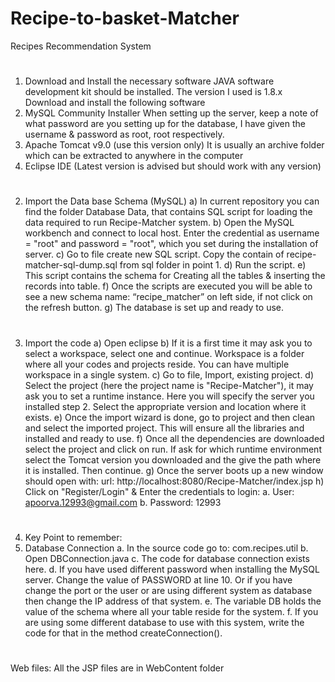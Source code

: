 # Recipe-to-basket-Matcher
Recipes Recommendation System
#
#
1.	Download and Install the necessary software
JAVA software development kit should be installed. 
The version I used is 1.8.x
Download and install the following software
1.	MySQL Community Installer 
When setting up the server, keep a note of what password are you setting up for the database, I have given the username & password as root, root respectively.
2.	Apache Tomcat v9.0 (use this version only)
It is usually an archive folder which can be extracted to anywhere in the computer
3.	Eclipse IDE (Latest version is advised but should work with any version)
#
#
2.	Import the Data base Schema (MySQL)
a) In current repository you can find the folder Database Data, that contains SQL script for loading the data required to run Recipe-Matcher system.
b)	Open the MySQL workbench and connect to local host. Enter the credential as username = "root" and password = "root", which you set during the installation of server.
c)	Go to file create new SQL script. Copy the contain of recipe-matcher-sql-dump.sql from sql folder in point 1.
d)	Run the script.
e)	This script contains the schema for Creating all the tables & inserting the records into table. 
f)	Once the scripts are executed you will be able to see a new schema name: “recipe_matcher” on left side, if not click on the refresh button.
g)	The database is set up and ready to use.
#
#
3.	Import the code
a)	Open eclipse 
b)	If it is a first time it may ask you to select a workspace, select one and continue.
Workspace is a folder where all your codes and projects reside. You can have multiple workspace in a single system.
c)	Go to file, Import, existing project.
d)	Select the project (here the project name is "Recipe-Matcher"), it may ask you to set a runtime instance. Here you will specify the server you installed step 2. Select the appropriate version and location where it exists.
e)	Once the import wizard is done, go to project and then clean and select the imported project. This will ensure all the libraries and installed and ready to use.
f)	Once all the dependencies are downloaded select the project and click on run. 
If ask for which runtime environment select the Tomcat version you downloaded and the give the path where it is installed. Then continue.
g)	Once the server boots up a new window should open with:
url: http://localhost:8080/Recipe-Matcher/index.jsp
h)	Click on "Register/Login"  & Enter the credentials to login:
a.	User: apoorva.12993@gmail.com
b.	Password: 12993
#
#
4.	Key Point to remember:
1.	Database Connection
a.	In the source code go to: com.recipes.util
b.	Open DBConnection.java
c.	The code for database connection exists here.
d.	If you have used different password when installing the MySQL server. Change the value of PASSWORD at line 10.
Or if you have change the port or the user or are using different system as database then change the IP address of that system.
e.	The variable DB holds the value of the schema where all your table reside for the system. 
f.	If you are using some different database to use with this system, write the code for that in the method createConnection().
#
Web files: All the JSP files are in WebContent folder


